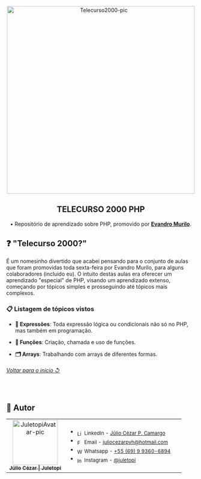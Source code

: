<!-- PRESENTATION -->

<div align="center">
    <img src="https://github.com/user-attachments/assets/5f6ab906-1cb9-4c3a-959a-94a94b2cda8e" alt="Telecurso2000-pic" width="500px" title="TELECURSO 2000 PHP">
    <h2 align="center">TELECURSO 2000 PHP</h2>
</div>

<div align="center">

  • Repositório de aprendizado sobre PHP, promovido por [**Evandro Murilo**](https://github.com/evandromurilo).

</div>

<!-- ABOUT -->

## ❓ "Telecurso 2000?"  

É um nomesinho divertido que acabei pensando para o conjunto de aulas que foram promovidas toda sexta-feira por Evandro Murilo, para alguns colaboradores (incluido eu). O intuito destas aulas era oferecer um aprendizado "especial" de PHP, visando um aprendizado extenso, começando por tópicos simples e prosseguindo até tópicos mais complexos.

### 📋 Listagem de tópicos vistos

- **💬 Expressões**: Toda expressão lógica ou condicionais não só no PHP, mas também em programação.

- **🧩 Funções**: Criação, chamada e uso de funções.

- **🗂️ Arrays**: Trabalhando com arrays de diferentes formas.

<div align="left">
  <h6><a href="#telecurso-2000-php"> Voltar para o início ↺</a></h6>
</div>
<br>

<!-- AUTHOR -->

## 👤 Autor

<table>
  <tr>
    <td valign="top" width="33%">
      <div align="center">  
        <a href="https://github.com/juletopi">
          <img src="https://user-images.githubusercontent.com/76459155/220271784-9f930c36-c370-4518-9b56-604627c6e2b5.png" width="120px;" alt="JuletopiAvatar-pic" title="Autor: Juletopi" />
          <br>
          <sub><b>Júlio Cézar | Juletopi</b></sub>
        </a>
      </div>
    </td>
    <td valign="left" width="100%">
      <div align="left">
        <ul>
          <li>
            <sub><img align="center" src="https://cdn.jsdelivr.net/gh/devicons/devicon/icons/linkedin/linkedin-original.svg" height="15" alt="LinkedIn-icon"> LinkedIn - <a href="https://www.linkedin.com/in/julio-cezar-pereira-camargo/">Júlio Cézar P. Camargo</a></sub>
          </li>
          <li>
            <sub><img align="center" src="https://pngimg.com/uploads/email/email_PNG100738.png" height="15" alt="Facebook-icon"> Email - <a href="mailto:juliocezarpvh@hotmail.com">juliocezarpvh@hotmail.com</a></sub>
          </li>
          <li>
            <sub><img align="center" src="https://cdn3.emoji.gg/emojis/6158-whatsapp.png" height="15" alt="WhatsApp-icon"> Whatsapp - <a href="http://api.whatsapp.com/send?phone=5569993606894">+55 (69) 9 9360-6894</a></sub>
          </li>
          <li>
            <sub><img align="center" src="https://cdn3.emoji.gg/emojis/6333-instagram.png" height="15" alt="Instagram-icon"> Instagram - <a href="https://www.instagram.com/juletopi/">@juletopi</a></sub>
          </li>
        </ul>
      </div>
    </td>
  </tr>
</table>
